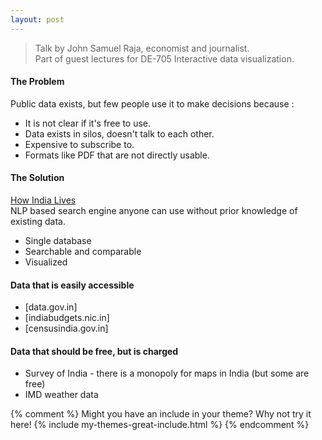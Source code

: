 ```yaml
---
layout: post
---
```


> Talk by John Samuel Raja, economist and journalist.  
> Part of guest lectures for DE-705 Interactive data visualization.

#### The Problem  
Public data exists, but few people use it to make decisions because :
- It is not clear if it's free to use.
- Data exists in silos, doesn't talk to each other.
- Expensive to subscribe to.
- Formats like PDF that are not directly usable.

#### The Solution  
[How India Lives](http://howindialives.com/)  
NLP based search engine anyone can use without prior knowledge of existing data.
- Single database
- Searchable and comparable
- Visualized

#### Data that is easily accessible
- [data.gov.in]
- [indiabudgets.nic.in]
- [censusindia.gov.in]

#### Data that should be free, but is charged
- Survey of India - there is a monopoly for maps in India (but some are free)
- IMD weather data

{% comment %}
Might you have an include in your theme? Why not try it here!
{% include my-themes-great-include.html %}
{% endcomment %}
